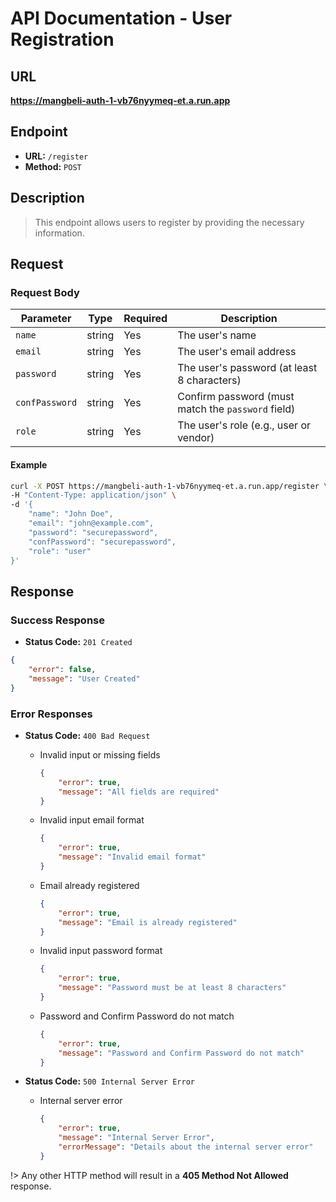 # **API Documentation - User Registration**

## URL

**https://mangbeli-auth-1-vb76nyymeq-et.a.run.app**

## Endpoint

- **URL:** `/register`
- **Method:** `POST`

## Description

> This endpoint allows users to register by providing the necessary information.

## Request

### Request Body

| Parameter     | Type   | Required | Description                                       |
| ------------- | ------ | -------- | ------------------------------------------------- |
| `name`        | string | Yes      | The user's name                                   |
| `email`       | string | Yes      | The user's email address                          |
| `password`    | string | Yes      | The user's password (at least 8 characters)       |
| `confPassword`| string | Yes      | Confirm password (must match the `password` field)|
| `role`        | string | Yes      | The user's role (e.g., user or vendor)            |

#### Example
```bash
curl -X POST https://mangbeli-auth-1-vb76nyymeq-et.a.run.app/register \
-H "Content-Type: application/json" \
-d '{
    "name": "John Doe",
    "email": "john@example.com",
    "password": "securepassword",
    "confPassword": "securepassword",
    "role": "user"
}'
```

## Response

### Success Response

- **Status Code:** `201 Created`
```json
{
    "error": false,
    "message": "User Created"
}
```

### Error Responses

- **Status Code:** `400 Bad Request`
    - Invalid input or missing fields
        ```json
        {
            "error": true,
            "message": "All fields are required"
        }
        ```

    - Invalid input email format
        ```json
        {
            "error": true,
            "message": "Invalid email format"
        }
        ```

    - Email already registered
        ```json
        {
            "error": true,
            "message": "Email is already registered"
        }
        ```

    - Invalid input password format
        ```json
        {
            "error": true,
            "message": "Password must be at least 8 characters"
        }
        ```

    - Password and Confirm Password do not match
        ```json
        {
            "error": true,
            "message": "Password and Confirm Password do not match"
        }
        ```

- **Status Code:** `500 Internal Server Error`
    - Internal server error
        ```json
        {
            "error": true,
            "message": "Internal Server Error",
            "errorMessage": "Details about the internal server error"
        }
        ```

!> Any other HTTP method will result in a **405 Method Not Allowed** response.
